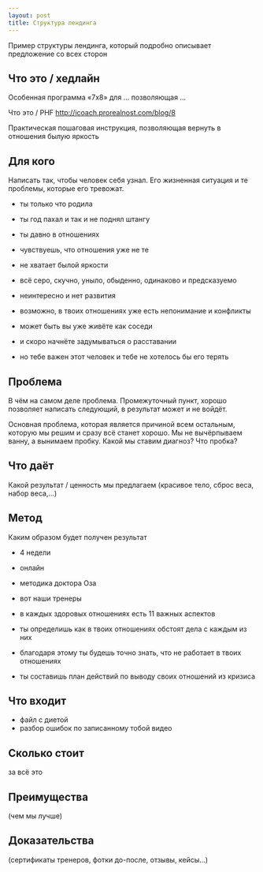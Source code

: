 ```yaml
---
layout: post
title: Структура лендинга
---
```


Пример структуры лендинга, который подробно описывает предложение со всех сторон

## Что это / хедлайн

Особенная программа «7х8» для ... позволяющая ...

Что это / PHF http://icoach.prorealnost.com/blog/8

Практическая пошаговая инструкция, позволяющая вернуть в отношения былую яркость

## Для кого

Написать так, чтобы человек себя узнал. Его жизненная ситуация и те проблемы, которые его тревожат.

* ты только что родила
* ты год пахал и так и не поднял штангу

* ты давно в отношениях
* чувствуешь, что отношения уже не те
* не хватает былой яркости
* всё серо, скучно, уныло, обыденно, одинаково и предсказуемо
* неинтересно и нет развития
* возможно, в твоих отношениях уже есть непонимание и конфликты
* может быть вы уже живёте как соседи
* и скоро начнёте задумываться о расставании
* но тебе важен этот человек и тебе не хотелось бы его терять

## Проблема

В чём на самом деле проблема. Промежуточный пункт, хорошо позволяет написать следующий, в результат может и не войдёт.

Основная проблема, которая является причиной всем остальным, которую мы решим и сразу всё станет хорошо. Мы не вычёрпываем ванну, а вынимаем пробку. Какой мы ставим диагноз? Что пробка?

## Что даёт

Какой результат / ценность мы предлагаем (красивое тело, сброс веса, набор веса,...)

## Метод

Каким образом будет получен результат

* 4 недели
* онлайн
* методика доктора Оза
* вот наши тренеры

* в каждых здоровых отношениях есть 11 важных аспектов
* ты определишь как в твоих отношениях обстоят дела с каждым из них
* благодаря этому ты будешь точно знать, что не работает в твоих отношениях
* ты составишь план действий по выводу своих отношений из кризиса

## Что входит

* файл с диетой
* разбор ошибок по записанному тобой видео

## Сколько стоит

за всё это

## Преимущества

(чем мы лучше)

## Доказательства

(сертификаты тренеров, фотки до-после, отзывы, кейсы...)

